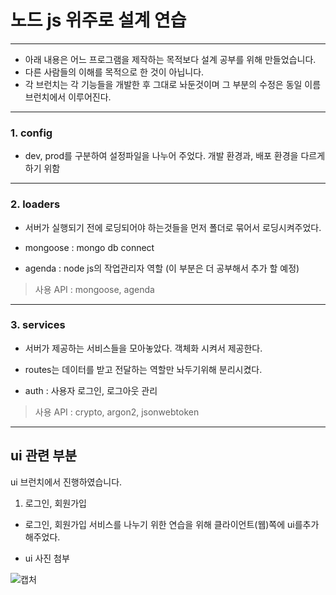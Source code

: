 # 노드 js 위주로 설계 연습

---

 * 아래 내용은 어느 프로그램을 제작하는 목적보다 설계 공부를 위해 만들었습니다.
 * 다른 사람들의 이해를 목적으로 한 것이 아닙니다.
 * 각 브런치는 각 기능들을 개발한 후 그대로 놔둔것이며 그 부분의 수정은 동일 이름 브런치에서 이루어진다.
---

### 1. config 

* dev, prod를 구분하여 설정파일을 나누어 주었다. 개발 환경과, 배포 환경을 다르게 하기 위함
---

### 2. loaders 

* 서버가 실행되기 전에 로딩되어야 하는것들을 먼저 폴더로 묶어서 로딩시켜주었다.
 
 * mongoose : mongo db connect
 * agenda : node js의 작업관리자 역할 (이 부분은 더 공부해서 추가 할 예정)
 
 > 사용 API : mongoose, agenda
---

### 3. services 

* 서버가 제공하는 서비스들을 모아놓았다. 객체화 시켜서 제공한다.
* routes는 데이터를 받고 전달하는 역할만 놔두기위해 분리시켰다.

 * auth : 사용자 로그인, 로그아웃 관리
 
 > 사용 API : crypto, argon2, jsonwebtoken

---

## ui 관련 부분

ui 브런치에서 진행하였습니다.

1. 로그인, 회원가입

* 로그인, 회원가입 서비스를 나누기 위한 연습을 위해 클라이언트(웹)쪽에 ui를추가해주었다.

* ui 사진 첨부
  
![캡처](https://user-images.githubusercontent.com/60745551/108033396-4b333b80-7077-11eb-8f06-178dfdb3313f.PNG)